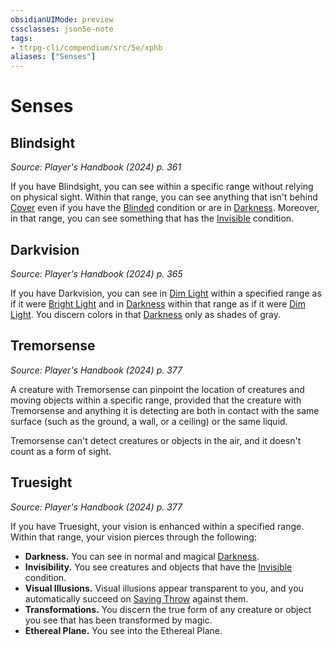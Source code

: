 ```yaml
---
obsidianUIMode: preview
cssclasses: json5e-note
tags:
- ttrpg-cli/compendium/src/5e/xphb
aliases: ["Senses"]
---
```

# Senses

## Blindsight
_Source: Player's Handbook (2024) p. 361_

If you have Blindsight, you can see within a specific range without relying on physical sight. Within that range, you can see anything that isn't behind [Cover](3-Compendium/CLI/rules/variant-rules/cover-xphb.md) even if you have the [Blinded](conditions.md#Blinded) condition or are in [Darkness](3-Compendium/CLI/rules/variant-rules/darkness-xphb.md). Moreover, in that range, you can see something that has the [Invisible](conditions.md#Invisible) condition.

## Darkvision
_Source: Player's Handbook (2024) p. 365_

If you have Darkvision, you can see in [Dim Light](dim-light-xphb.md) within a specified range as if it were [Bright Light](bright-light-xphb.md) and in [Darkness](3-Compendium/CLI/rules/variant-rules/darkness-xphb.md) within that range as if it were [Dim Light](dim-light-xphb.md). You discern colors in that [Darkness](3-Compendium/CLI/rules/variant-rules/darkness-xphb.md) only as shades of gray.

## Tremorsense
_Source: Player's Handbook (2024) p. 377_

A creature with Tremorsense can pinpoint the location of creatures and moving objects within a specific range, provided that the creature with Tremorsense and anything it is detecting are both in contact with the same surface (such as the ground, a wall, or a ceiling) or the same liquid.

Tremorsense can't detect creatures or objects in the air, and it doesn't count as a form of sight.

## Truesight
_Source: Player's Handbook (2024) p. 377_

If you have Truesight, your vision is enhanced within a specified range. Within that range, your vision pierces through the following:

- **Darkness.** You can see in normal and magical [Darkness](3-Compendium/CLI/rules/variant-rules/darkness-xphb.md).  
- **Invisibility.** You see creatures and objects that have the [Invisible](conditions.md#Invisible) condition.  
- **Visual Illusions.** Visual illusions appear transparent to you, and you automatically succeed on [Saving Throw](saving-throw-xphb.md) against them.  
- **Transformations.** You discern the true form of any creature or object you see that has been transformed by magic.  
- **Ethereal Plane.** You see into the Ethereal Plane.
